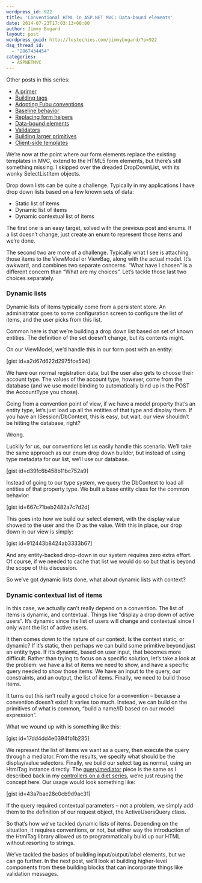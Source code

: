 ```yaml
---
wordpress_id: 922
title: 'Conventional HTML in ASP.NET MVC: Data-bound elements'
date: 2014-07-23T17:03:13+00:00
author: Jimmy Bogard
layout: post
wordpress_guid: http://lostechies.com/jimmybogard/?p=922
dsq_thread_id:
  - "2867434454"
categories:
  - ASPNETMVC
---
```

Other posts in this series:

  * [A primer](http://lostechies.com/jimmybogard/2013/07/18/conventional-html-in-asp-net-mvc-a-primer/)
  * [Building tags](http://lostechies.com/jimmybogard/2013/08/13/conventional-html-in-asp-net-mvc-building-tags/)
  * [Adopting Fubu conventions](http://lostechies.com/jimmybogard/2014/07/11/conventional-html-in-asp-net-mvc-adopting-fubu-conventions/)
  * [Baseline behavior](http://lostechies.com/jimmybogard/2014/07/17/conventional-html-in-asp-net-mvc-baseline-behavior/)
  * [Replacing form helpers](http://lostechies.com/jimmybogard/2014/07/22/conventional-html-in-asp-net-mvc-replacing-form-helpers/)
  * [Data-bound elements](http://lostechies.com/jimmybogard/2014/07/23/conventional-html-in-asp-net-mvc-data-bound-elements/)
  * [Validators](http://lostechies.com/jimmybogard/2014/07/24/conventional-html-in-asp-net-mvc-validators/)
  * [Building larger primitives](http://lostechies.com/jimmybogard/2014/07/25/conventional-html-in-asp-net-mvc-building-larger-primitives/)
  * [Client-side templates](http://lostechies.com/jimmybogard/2014/08/14/conventional-html-in-asp-net-mvc-client-side-templates/)

We’re now at the point where our form elements replace the existing templates in MVC, extend to the HTML5 form elements, but there’s still something missing. I skipped over the dreaded DropDownList, with its wonky SelectListItem objects.

Drop down lists can be quite a challenge. Typically in my applications I have drop down lists based on a few known sets of data:

  * Static list of items
  * Dynamic list of items
  * Dynamic contextual list of items

The first one is an easy target, solved with the previous post and enums. If a list doesn’t change, just create an enum to represent those items and we’re done.

The second two are more of a challenge. Typically what I see is attaching those items to the ViewModel or ViewBag, along with the actual model. It’s awkward, and combines two separate concerns. “What have I chosen” is a different concern than “What are my choices”. Let’s tackle those last two choices separately.

### Dynamic lists

Dynamic lists of items typically come from a persistent store. An administrator goes to some configuration screen to configure the list of items, and the user picks from this list.

Common here is that we’re building a drop down list based on set of known entities. The definition of the set doesn’t change, but its contents might.

On our ViewModel, we’d handle this in our form post with an entity:

[gist id=a2d67d622d2975fce594]

We have our normal registration data, but the user also gets to choose their account type. The values of the account type, however, come from the database (and we use model binding to automatically bind up in the POST the AccountType you chose).

Going from a convention point of view, if we have a model property that’s an entity type, let’s just load up all the entities of that type and display them. If you have an ISession/DbContext, this is easy, but wait, our view shouldn’t be hitting the database, right?

Wrong.

Luckily for us, our conventions let us easily handle this scenario. We’ll take the same approach as our enum drop down builder, but instead of using type metadata for our list, we’ll use our database.

[gist id=d39fc6b458b11bc752a9]

Instead of going to our type system, we query the DbContext to load all entities of that property type. We built a base entity class for the common behavior:

[gist id=667c71beb2482a7c7d2d]

This goes into how we build our select element, with the display value showed to the user and the ID as the value. With this in place, our drop down in our view is simply:

[gist id=912443b8424ab3333b67]

And any entity-backed drop-down in our system requires zero extra effort. Of course, if we needed to cache that list we would do so but that is beyond the scope of this discussion.

So we’ve got dynamic lists done, what about dynamic lists with context?

### Dynamic contextual list of items

In this case, we actually can’t really depend on a convention. The list of items is dynamic, and contextual. Things like “display a drop down of active users”. It’s dynamic since the list of users will change and contextual since I only want the list of active users.

It then comes down to the nature of our context. Is the context static, or dynamic? If it’s static, then perhaps we can build some primitive beyond just an entity type. If it’s dynamic, based on user input, that becomes more difficult. Rather than trying to focus on a specific solution, let’s take a look at the problem: we have a list of items we need to show, and have a specific query needed to show those items. We have an input to the query, our constraints, and an output, the list of items. Finally, we need to build those items.

It turns out this isn’t really a good choice for a convention – because a convention doesn’t exist! It varies too much. Instead, we can build on the primitives of what is common, “build a name/ID based on our model expression”.

What we wound up with is something like this:

[gist id=17dd4dd4e0394fb1b235]

We represent the list of items we want as a query, then execute the query through a mediator. From the results, we specify what should be the display/value selectors. Finally, we build our select tag as normal, using an HtmlTag instance directly. The [query/mediator](https://github.com/jbogard/mediatr) piece is the same as I described back in my [controllers on a diet series](http://lostechies.com/jimmybogard/2013/10/29/put-your-controllers-on-a-diet-gets-and-queries/), we’re just reusing the concept here. Our usage would look something like:

[gist id=43a7bae28c0cb9d9ac31]

If the query required contextual parameters – not a problem, we simply add them to the definition of our request object, the ActiveUsersQuery class.

So that’s how we’ve tackled dynamic lists of items. Depending on the situation, it requires conventions, or not, but either way the introduction of the HtmlTag library allowed us to programmatically build up our HTML without resorting to strings.

We’ve tackled the basics of building input/output/label elements, but we can go further. In the next post, we’ll look at building higher-level components from these building blocks that can incorporate things like validation messages.